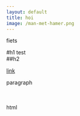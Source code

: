 ```yaml
---
layout: default
title: hoi
image: /man-met-hamer.png
---
```


fiets

#h1 test<br />
##h2

[link](url) 

paragraph

<br /><br />html
